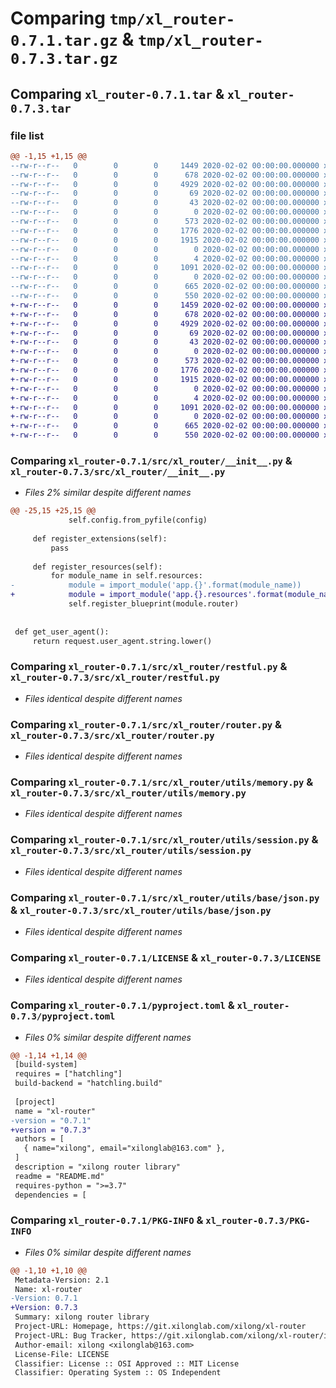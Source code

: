 # Comparing `tmp/xl_router-0.7.1.tar.gz` & `tmp/xl_router-0.7.3.tar.gz`

## Comparing `xl_router-0.7.1.tar` & `xl_router-0.7.3.tar`

### file list

```diff
@@ -1,15 +1,15 @@
--rw-r--r--   0        0        0     1449 2020-02-02 00:00:00.000000 xl_router-0.7.1/src/xl_router/__init__.py
--rw-r--r--   0        0        0      678 2020-02-02 00:00:00.000000 xl_router-0.7.1/src/xl_router/restful.py
--rw-r--r--   0        0        0     4929 2020-02-02 00:00:00.000000 xl_router-0.7.1/src/xl_router/router.py
--rw-r--r--   0        0        0       69 2020-02-02 00:00:00.000000 xl_router-0.7.1/src/xl_router/decorators/__init__.py
--rw-r--r--   0        0        0       43 2020-02-02 00:00:00.000000 xl_router-0.7.1/src/xl_router/exceptions/__init__.py
--rw-r--r--   0        0        0        0 2020-02-02 00:00:00.000000 xl_router-0.7.1/src/xl_router/utils/log.py
--rw-r--r--   0        0        0      573 2020-02-02 00:00:00.000000 xl_router-0.7.1/src/xl_router/utils/memory.py
--rw-r--r--   0        0        0     1776 2020-02-02 00:00:00.000000 xl_router-0.7.1/src/xl_router/utils/session.py
--rw-r--r--   0        0        0     1915 2020-02-02 00:00:00.000000 xl_router-0.7.1/src/xl_router/utils/base/json.py
--rw-r--r--   0        0        0        0 2020-02-02 00:00:00.000000 xl_router-0.7.1/src/xl_router/utils/database/__init__.py
--rw-r--r--   0        0        0        4 2020-02-02 00:00:00.000000 xl_router-0.7.1/.gitignore
--rw-r--r--   0        0        0     1091 2020-02-02 00:00:00.000000 xl_router-0.7.1/LICENSE
--rw-r--r--   0        0        0        0 2020-02-02 00:00:00.000000 xl_router-0.7.1/README.md
--rw-r--r--   0        0        0      665 2020-02-02 00:00:00.000000 xl_router-0.7.1/pyproject.toml
--rw-r--r--   0        0        0      550 2020-02-02 00:00:00.000000 xl_router-0.7.1/PKG-INFO
+-rw-r--r--   0        0        0     1459 2020-02-02 00:00:00.000000 xl_router-0.7.3/src/xl_router/__init__.py
+-rw-r--r--   0        0        0      678 2020-02-02 00:00:00.000000 xl_router-0.7.3/src/xl_router/restful.py
+-rw-r--r--   0        0        0     4929 2020-02-02 00:00:00.000000 xl_router-0.7.3/src/xl_router/router.py
+-rw-r--r--   0        0        0       69 2020-02-02 00:00:00.000000 xl_router-0.7.3/src/xl_router/decorators/__init__.py
+-rw-r--r--   0        0        0       43 2020-02-02 00:00:00.000000 xl_router-0.7.3/src/xl_router/exceptions/__init__.py
+-rw-r--r--   0        0        0        0 2020-02-02 00:00:00.000000 xl_router-0.7.3/src/xl_router/utils/log.py
+-rw-r--r--   0        0        0      573 2020-02-02 00:00:00.000000 xl_router-0.7.3/src/xl_router/utils/memory.py
+-rw-r--r--   0        0        0     1776 2020-02-02 00:00:00.000000 xl_router-0.7.3/src/xl_router/utils/session.py
+-rw-r--r--   0        0        0     1915 2020-02-02 00:00:00.000000 xl_router-0.7.3/src/xl_router/utils/base/json.py
+-rw-r--r--   0        0        0        0 2020-02-02 00:00:00.000000 xl_router-0.7.3/src/xl_router/utils/database/__init__.py
+-rw-r--r--   0        0        0        4 2020-02-02 00:00:00.000000 xl_router-0.7.3/.gitignore
+-rw-r--r--   0        0        0     1091 2020-02-02 00:00:00.000000 xl_router-0.7.3/LICENSE
+-rw-r--r--   0        0        0        0 2020-02-02 00:00:00.000000 xl_router-0.7.3/README.md
+-rw-r--r--   0        0        0      665 2020-02-02 00:00:00.000000 xl_router-0.7.3/pyproject.toml
+-rw-r--r--   0        0        0      550 2020-02-02 00:00:00.000000 xl_router-0.7.3/PKG-INFO
```

### Comparing `xl_router-0.7.1/src/xl_router/__init__.py` & `xl_router-0.7.3/src/xl_router/__init__.py`

 * *Files 2% similar despite different names*

```diff
@@ -25,15 +25,15 @@
             self.config.from_pyfile(config)
 
     def register_extensions(self):
         pass
 
     def register_resources(self):
         for module_name in self.resources:
-            module = import_module('app.{}'.format(module_name))
+            module = import_module('app.{}.resources'.format(module_name))
             self.register_blueprint(module.router)
 
 
 def get_user_agent():
     return request.user_agent.string.lower()
```

### Comparing `xl_router-0.7.1/src/xl_router/restful.py` & `xl_router-0.7.3/src/xl_router/restful.py`

 * *Files identical despite different names*

### Comparing `xl_router-0.7.1/src/xl_router/router.py` & `xl_router-0.7.3/src/xl_router/router.py`

 * *Files identical despite different names*

### Comparing `xl_router-0.7.1/src/xl_router/utils/memory.py` & `xl_router-0.7.3/src/xl_router/utils/memory.py`

 * *Files identical despite different names*

### Comparing `xl_router-0.7.1/src/xl_router/utils/session.py` & `xl_router-0.7.3/src/xl_router/utils/session.py`

 * *Files identical despite different names*

### Comparing `xl_router-0.7.1/src/xl_router/utils/base/json.py` & `xl_router-0.7.3/src/xl_router/utils/base/json.py`

 * *Files identical despite different names*

### Comparing `xl_router-0.7.1/LICENSE` & `xl_router-0.7.3/LICENSE`

 * *Files identical despite different names*

### Comparing `xl_router-0.7.1/pyproject.toml` & `xl_router-0.7.3/pyproject.toml`

 * *Files 0% similar despite different names*

```diff
@@ -1,14 +1,14 @@
 [build-system]
 requires = ["hatchling"]
 build-backend = "hatchling.build"
 
 [project]
 name = "xl-router"
-version = "0.7.1"
+version = "0.7.3"
 authors = [
   { name="xilong", email="xilonglab@163.com" },
 ]
 description = "xilong router library"
 readme = "README.md"
 requires-python = ">=3.7"
 dependencies = [
```

### Comparing `xl_router-0.7.1/PKG-INFO` & `xl_router-0.7.3/PKG-INFO`

 * *Files 0% similar despite different names*

```diff
@@ -1,10 +1,10 @@
 Metadata-Version: 2.1
 Name: xl-router
-Version: 0.7.1
+Version: 0.7.3
 Summary: xilong router library
 Project-URL: Homepage, https://git.xilonglab.com/xilong/xl-router
 Project-URL: Bug Tracker, https://git.xilonglab.com/xilong/xl-router/issues
 Author-email: xilong <xilonglab@163.com>
 License-File: LICENSE
 Classifier: License :: OSI Approved :: MIT License
 Classifier: Operating System :: OS Independent
```

